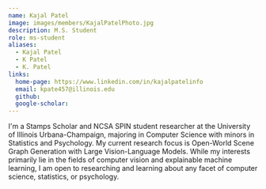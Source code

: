 ```yaml
---
name: Kajal Patel
image: images/members/KajalPatelPhoto.jpg
description: M.S. Student 
role: ms-student
aliases:
  - Kajal Patel
  - K Patel
  - K. Patel
links:
  home-page: https://www.linkedin.com/in/kajalpatelinfo 
  email: kpate457@illinois.edu
  github: 
  google-scholar: 
---
```



I'm a Stamps Scholar and NCSA SPIN student researcher at the University of Illinois Urbana-Champaign, majoring in Computer Science with minors in Statistics and Psychology. 
My current research focus is Open-World Scene Graph Generation with Large Vision-Language Models.
While my interests primarily lie in the fields of computer vision and explainable machine learning, I am open to researching and learning about any facet of computer science, statistics, or psychology. 
